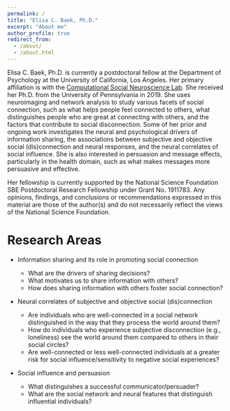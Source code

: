 ```yaml
---
permalink: /
title: "Elisa C. Baek, Ph.D."
excerpt: "About me"
author_profile: true
redirect_from: 
  - /about/
  - /about.html
---
```


Elisa C. Baek, Ph.D. is currently a postdoctoral fellow at the Department of Psychology at the University of California, Los Angeles. Her primary affiliation is with the <a href="http://csnlab.org/" target="_blank">Computational Social Neuroscience Lab</a>. She received her Ph.D. from the University of Pennsylvania in 2019. She uses neuroimaging and network analysis to study various facets of social connection, such as what helps people feel connected to others, what distinguishes people who are great at connecting with others, and the factors that contribute to social disconnection. Some of her prior and ongoing work investigates the neural and psychological drivers of information sharing, the associations between subjective and objective social (dis)connection and neural responses, and the neural correlates of social influence. She is also interested in persuasion and message effects, particularly in the health domain, such as what makes messages more persuasive and effective.

Her fellowship is currently supported by the National Science Foundation SBE Postdoctoral Research Fellowship under Grant No. 1911783. Any opinions, findings, and conclusions or recommendations expressed in this material are those of the author(s) and do not necessarily reflect the views of the National Science Foundation.

Research Areas
======
* Information sharing and its role in promoting social connection
  * What are the drivers of sharing decisions? 
  * What motivates us to share information with others? 
  * How does sharing information with others foster social connection?

* Neural correlates of subjective and objective social (dis)connection
  * Are individuals who are well-connected in a social network distinguished in the way that they process the world around them?
  * How do individuals who experience subjective disconnection (e.g., loneliness) see the world around them compared to others in their social circles?
  * Are well-connected or less well-connected individuals at a greater risk for social influence/sensitivity to negative social experiences?

* Social influence and persuasion
  * What distinguishes a successful communicator/persuader?
  * What are the social network and neural features that distinguish influential individuals?
